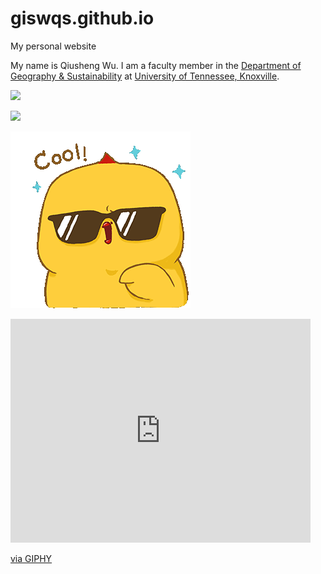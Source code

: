# giswqs.github.io
My personal website

My name is Qiusheng Wu. I am a faculty member in the [Department of Geography & Sustainability](https://geography.utk.edu/) at [University of Tennessee, Knoxville](https://utk.edu). 


![](https://geography.utk.edu/wp-content/uploads/2022/09/grad_group_photo_fa22_crop-2048x1222.jpg)


![](https://media.tenor.com/YecgCBvBkKEAAAAi/cool-yeah-cute.gif)

![](images/cool-yeah-cute.gif)

<iframe src="https://giphy.com/embed/SVH9y2LQUVVCRcqD7o" width="480" height="358" frameBorder="0" class="giphy-embed" allowFullScreen></iframe><p><a href="https://giphy.com/gifs/moodman-very-cool-SVH9y2LQUVVCRcqD7o">via GIPHY</a></p>